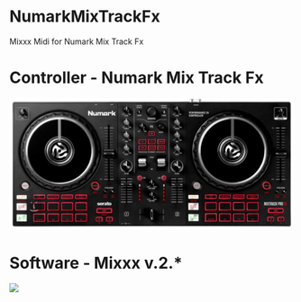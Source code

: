 # NumarkMixTrackFx
Mixxx Midi for Numark Mix Track Fx

# Controller - Numark Mix Track Fx
![](resources/controller.jpg)

# Software - Mixxx v.2.*
![](resources/mixxx.jpg)
